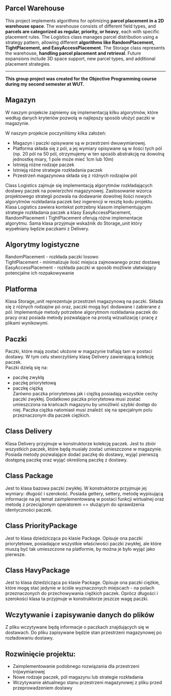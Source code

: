 ## Parcel Warehouse

This project implements algorithms for optimizing **parcel placement in a 2D warehouse space**. The warehouse consists of different field types, and **parcels are categorized as regular, priority, or heavy**, each with specific placement rules. The Logistics class manages parcel distribution using a strategy pattern, allowing different **algorithms like RandomPlacement, TightPlacement, and EasyAccessPlacement**. The Storage class represents the warehouse, **handling parcel placement and retrieval**. Future expansions include 3D space support, new parcel types, and additional placement strategies.

--------------------------------------------------------------------------------------------------------------------------------------------------
**This group project was created for the Objective Programming course during my second semester at WUT.**

## Magazyn

W naszym projekcie zajmiemy się implementacją kilku algorytmów, które według danych kryteriów pozwolą w najlepszy sposób ułożyć paczki w magazynie. 

W naszym projekcie poczyniliśmy kilka założeń:  
- Magazyn i paczki opisywane są w przestrzeni dwuwymiarowej.  
- Platforma składa się z pól, a jej wymiary opisywane są w ilości tych pól
(np. 20 pól na 50 pól, otrzymujemy w ten sposób abstrakcję na dowolną jednostkę miary, 1 pole może mieć 1cm lub 10m)
- Istnieją różne rodzaje paczek  
- Istnieją różne strategie rozkładania paczek  
- Przestrzeń magazynowa składa się z różnych rodzajów pól  

Class Logistics zajmuje się implementacją algorytmów rozkładających dostawy paczek na powierzchni magazynowej. Zastosowanie wzorca projektowego strategii pozwala na dodawanie dowolnej ilości nowych algorytmów rozkładania paczek bez ingerencji w resztę kodu projektu. Klasa Logistics zawiera kontekst potrzebny klasom implementującym strategie rozkładania paczek a klasy EasyAccessPlacement, RandomPlacement i TightPlacement oferują różne implementacje algorytmu. Sama klasa przyjmuje wskaźnik do Storage_unit który wypełniany będzie paczkami z Delivery. 

## Algorytmy logistyczne
RandomPlacement - rozkłada paczki losowo  
TightPlacement - minimalizuje ilość miejsca zajmowanego przez dostawę  
EasyAccessPlacement - rozkłada paczki w sposób możliwie ułatwiający potencjalne ich rozpakowywanie

## Platforma

Klasa Storage_unit reprezentuje przestrzeń magazynową na paczki. Składa się z różnych rodzajów pó oraz, paczki mogą być dodawane i zabierane z pól. Implementuje metody potrzebne algorytmom rozkładania paczek do pracy oraz posiada metody pozwalające na prostą wizualizację i pracę z plikami wynikowymi.

## Paczki 
Paczki, które mają zostać ułożone w magazynie trafiają tam w postaci dostawy. W tym celu stworzyliśmy klasę Delivery zawierającą kolekcję paczek.   
Paczki dzielą się na:
- paczkę zwykłą  
- paczkę priorytetową  
- paczkę ciężką  
Zarówno paczka priorytetowa jak i ciężką posiadają wszystkie cechy paczki zwykłej. Dodatkowo paczka priorytetowa musi zostać umieszczona na krańcach magazynu by umożliwić szybki dostęp do niej. Paczka ciężka natomiast musi znaleźć się na specjalnym polu przeznaczonym dla paczek ciężkich.

## Class Delivery
Klasa Delivery przyjmuje w konstruktorze kolekcję paczek. Jest to zbiór wszystkich paczek, które będą musiały zostać umieszczone w magazynie. Posiada metody pozwalające dodać paczkę do dostawy, wyjąć pierwszą dostępną paczkę oraz wyjąć określoną paczkę z dostawy.
 
## Class Package
Jest to klasa bazowa paczki zwykłej. W konstruktorze przyjmuje jej wymiary: długość i szerokość. Posiada gettery, settery, metodę wypisującą informacje na jej temat zaimplementowaną w postaci funkcji wirtualnej oraz metodę z przeciążonym operatorem == służącym do sprawdzenia identyczności paczek.

## Class PriorityPackage
Jest to klasa dziedzicząca po klasie Package. Opisuje ona paczki priorytetowe, posiadające wszystkie właściwości paczki zwykłej, ale które muszą być tak umieszczone na platformie, by można je było wyjąć jako pierwsze.

## Class HavyPackage
Jest to klasa dziedzicząca po klasie Package. Opisuje ona paczki ciężkie, które mogę stać jedynie w ściśle wyznaczonych miejscach - na polach przeznaczonych do przechowywania ciężkich paczek. Oprócz długości i szerokości klasa ta przyjmuje w konstruktorze jeszcze wagę paczki. 

## Wczytywanie i zapisywanie danych do plików
Z pliku wczytywane będą informacje o paczkach znajdujących się w dostawach.
Do pliku zapisywane będzie stan przestrzeni magazynowej po rozładowaniu dostawy.


## Rozwinięcie projektu:
- Zaimplementowanie podobnego rozwiązania dla przestrzeni trójwymiarowej 
- Nowe rodzaje paczek, pól magazynu lub strategie rozkładania
- Wczytywanie aktualnego stanu przestrzeni magazynowej z pliku przed przeprowadzeniem dostawy
